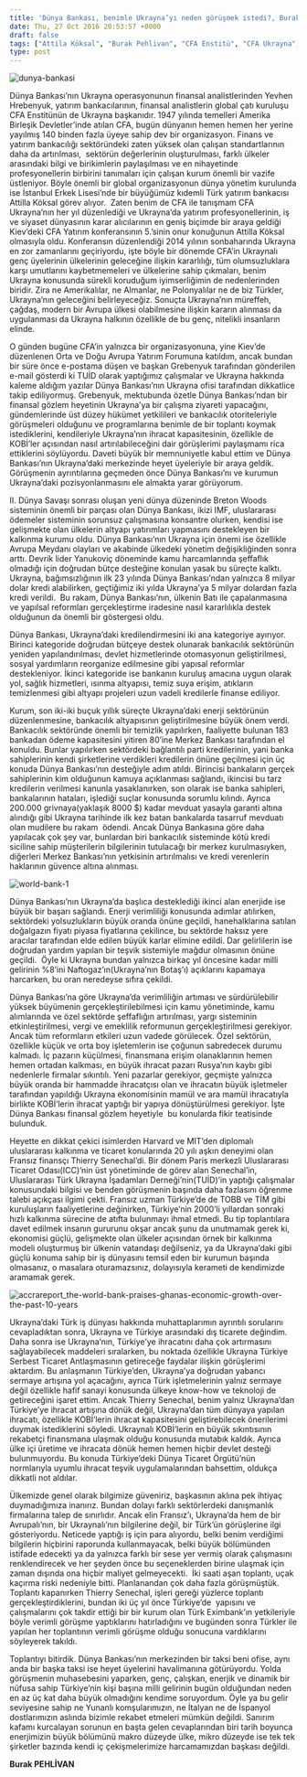 ```yaml
---
title: 'Dünya Bankası, benimle Ukrayna’yı neden görüşmek istedi?, Burak Pehlivan'
date: Thu, 27 Oct 2016 20:53:57 +0000
draft: false
tags: ["Attila Köksal", "Burak Pehlivan", "CFA Enstitü", "CFA Ukrayna", "Dünya Bankası", "Ekonomi", "ihracat", "kalkınma", "Thierry Senechal", "Ukrayna", "Uluslarası İlişkiler", "Yevhen Hrebenyuk"]
type: post
---
```


![dunya-bankasi](https://burakpehlivan.org/wp-content/uploads/2016/10/dunya-bankasi.jpg)




Dünya Bankası’nın Ukrayna operasyonunun finansal analistlerinden Yevhen Hrebenyuk, yatırım bankacılarının, finansal analistlerin global çatı kuruluşu CFA Enstitünün de Ukrayna başkanıdır. 1947 yılında temelleri Amerika Birleşik Devletler’inde atılan CFA, bugün dünyanın hemen hemen her yerine yayılmış 140 binden fazla üyeye sahip dev bir organizasyon. Finans ve yatırım bankacılığı sektöründeki zaten yüksek olan çalışan standartlarının daha da artırılması,  sektörün değerlerinin oluşturulması, farklı ülkeler arasındaki bilgi ve birikimlerin paylaşılması ve en nihayetinde profesyonellerin birbirini tanımaları için çalışan kurum önemli bir vazife üstleniyor. Böyle önemli bir global organizasyonun dünya yönetim kurulunda ise İstanbul Erkek Lisesi’nde bir büyüğümüz kıdemli Türk yatırım bankacısı Attilla Köksal görev alıyor.  Zaten benim de CFA ile tanışmam CFA Ukrayna’nın her yıl düzenlediği ve Ukrayna’da yatırım profesyonellerinin, iş ve siyaset dünyasının karar alıcılarının en geniş biçimde bir araya geldiği Kiev’deki CFA Yatırım konferansının 5.’sinin onur konuğunun Attilla Köksal olmasıyla oldu. Konferansın düzenlendiği 2014 yılının sonbaharında Ukrayna en zor zamanlarını geçiriyordu, işte böyle bir dönemde CFA’in Ukraynalı genç üyelerinin ülkelerinin geleceğine ilişkin kararlılığı, tüm olumsuzluklara karşı umutlarını kaybetmemeleri ve ülkelerine sahip çıkmaları, benim Ukrayna konusunda sürekli koruduğum iyimserliğimin de nedenlerinden biridir. Zira ne Amerikalılar, ne Almanlar, ne Polonyalılar ne de biz Türkler, Ukrayna’nın geleceğini belirleyeceğiz. Sonuçta Ukrayna’nın müreffeh, çağdaş, modern bir Avrupa ülkesi olabilmesine ilişkin kararın alınması da uygulanması da Ukrayna halkının özellikle de bu genç, nitelikli insanların elinde. 




O günden bugüne CFA’in yalnızca bir organizasyonuna, yine Kiev’de düzenlenen Orta ve Doğu Avrupa Yatırım Forumuna katıldım, ancak bundan bir süre önce e-postama düşen ve başkan Grebenyuk tarafından gönderilen e-mail gösterdi ki TUİD olarak yaptığımız çalışmalar ve Ukrayna hakkında kaleme aldığım yazılar Dünya Bankası’nın Ukrayna ofisi tarafından dikkatlice takip ediliyormuş. Grebenyuk, mektubunda özetle Dünya Bankası’ndan bir finansal gözlem heyetinin Ukrayna’ya bir çalışma ziyareti yapacağını, gündemlerinde üst düzey hükümet yetkilileri ve bankacılık otoriteleriyle görüşmeleri olduğunu ve programlarına benimle de bir toplantı koymak istediklerini, kendileriyle Ukrayna’nın ihracat kapasitesinin, özellikle de KOBİ’ler açısından nasıl artırılabileceğini dair görüşlerimi paylaşmamı rica ettiklerini söylüyordu. Daveti büyük bir memnuniyetle kabul ettim ve Dünya Bankası’nın Ukrayna’daki merkezinde heyet üyeleriyle bir araya geldik. Görüşmenin ayrıntılarına geçmeden önce Dünya Bankası’nı ve kurumun Ukrayna’daki pozisyonlanmasını ele almakta yarar görüyorum. 




II. Dünya Savaşı sonrası oluşan yeni dünya düzeninde Breton Woods sisteminin önemli bir parçası olan Dünya Bankası, ikizi IMF, uluslararası ödemeler sisteminin sorunsuz çalışmasına konsantre olurken, kendisi ise gelişmekte olan ülkelerin altyapı yatırımları yapmasını destekleyen bir kalkınma kurumu oldu. Dünya Bankası’nın Ukrayna için önemi ise özellikle Avrupa Meydanı olayları ve akabinde ülkedeki yönetim değişikliğinden sonra arttı. Devrik lider Yanukoviç döneminde kamu harcamlarında şeffaflık olmadığı için doğrudan bütçe desteğine konulan yasak bu süreçte kalktı. Ukrayna, bağımsızlığının ilk 23 yılında Dünya Bankası’ndan yalnızca 8 milyar dolar kredi alabilirken, geçtiğimiz iki yılda Ukrayna’ya 5 milyar dolardan fazla kredi verildi.  Bu rakam, Dünya Bankası’nın, ülkenin Batı ile çapalanmasına ve yapılsal reformları gerçekleştirme iradesine nasıl kararlılıkla destek olduğunun da önemli bir göstergesi oldu. 




Dünya Bankası, Ukrayna’daki kredilendirmesini iki ana kategoriye ayırıyor. Birinci kategoride doğrudan bütçeye destek olunarak bankacılık sektörünün yeniden yapılandırılması, devlet hizmetlerinde otomasyonun geliştirilmesi, sosyal yardımların reorganize edilmesine gibi yapısal reformlar destekleniyor. İkinci kategoride ise bankanın kuruluş amacına uygun olarak yol, sağlık hizmetleri, ısınma altyapısı, temiz suya erişim, atıkların temizlenmesi gibi altyapı projeleri uzun vadeli kredilerle finanse ediliyor. 




Kurum, son iki-iki buçuk yıllık süreçte Ukrayna’daki enerji sektörünün düzenlenmesine, bankacılık altyapısının geliştirilmesine büyük önem verdi. Bankacılık sektöründe önemli bir temizlik yapılırken, faaliyette bulunan 183 bankadan ödeme kapasitesini yitiren 80’ine Merkez Bankası tarafından el konuldu. Bunlar yapılırken sektördeki bağlantılı parti kredilerinin, yani banka sahiplerinin kendi şirketlerine verdikleri kredilerin önüne geçilmesi için üç konuda Dünya Bankası’nın desteğiyle adım atıldı. Birincisi bankaların gerçek sahiplerinin kim olduğunun kamuya açıklanması sağlandı, ikincisi bu tarz kredilerin verilmesi kanunla yasaklanırken, son olarak ise banka sahipleri, bankalarının hataları, işlediği suçlar konusunda sorumlu kılındı. Ayrıca 200.000 grivnaya(yaklaşık 8000 $) kadar mevduat yasayla garanti altına alındığı gibi Ukrayna tarihinde ilk kez batan bankalarda tasarruf mevduatı olan mudilere bu rakam  ödendi. Ancak Dünya Bankasına göre daha yapılacak çok şey var, bunlardan biri bankacılık sisteminde kötü kredi siciline sahip müşterilerin bilgilerinin tutulacağı bir merkez kurulmasıyken, diğerleri Merkez Bankası’nın yetkisinin artırılmalısı ve kredi verenlerin haklarının güvence altına alınması.




![world-bank-1](https://burakpehlivan.org/wp-content/uploads/2016/10/World-Bank-1.jpg)




Dünya Bankası’nın Ukrayna’da başlıca desteklediği ikinci alan enerjide ise büyük bir başarı sağlandı. Enerji verimliliği konusunda adımlar atılırken, sektördeki yolsuzlukların büyük oranda önüne geçildi, hanehalklarına satılan doğalgazın fiyatı piyasa fiyatlarına çekilince, bu sektörde haksız yere aracılar tarafından elde edilen büyük karlar elimine edildi. Dar gelirlilerin ise doğrudan yardım yapılan bir teşvik sistemiyle mağdur olmasının önüne geçildi.  Öyle ki Ukrayna bundan yalnızca birkaç yıl öncesine kadar milli gelirinin %8’ini Naftogaz’ın(Ukrayna’nın Botaş’ı) açıklarını kapamaya harcarken, bu oran neredeyse sıfıra çekildi. 




Dünya Bankası’na göre Ukrayna’da verimliliğin artıması ve sürdürülebilir yüksek büyümenin gerçekleştirilebilmesi için kamu yönetiminde, kamu alımlarında ve özel sektörde şeffaflığın artırılması, yargı sisteminin etkinleştirilmesi, vergi ve emeklilik reformunun gerçekleştirilmesi gerekiyor. Ancak tüm reformların etkileri uzun vadede görülecek. Özel sektörün, özellikle küçük ve orta boy işletemlerin ise çoğunun sabredecek durumu kalmadı. İç pazarın küçülmesi, finansmana erişim olanaklarının hemen hemen ortadan kalkması, en büyük ihracat pazarı Rusya’nın kaybı gibi nedenlerle firmalar sıkıntılı. Yeni pazarlar gerekiyor, geçmişte yalnızca  büyük oranda bir hammadde ihracatçısı olan ve ihracatın büyük işletmeler tarafından yapıldığı Ukrayna ekonomisinin mamül ve ara mamül ihracatıyla birlikte KOBİ’lerin ihracat yaptığı bir yapıya dönüştürülmesi gerekiyor. İşte Dünya Bankası finansal gözlem heyetiyle  bu konularda fikir teatisinde bulunduk. 




Heyette en dikkat çekici isimlerden Harvard ve MIT’den diplomalı uluslararası kalkınma ve ticaret konularında 20 yılı aşkın deneyimi olan Fransız finansçı Thierry Senechal’di. Bir dönem Paris merkezli Uluslararası Ticaret Odası(ICC)’nin üst yönetiminde de görev alan Senechal’in, Uluslararası Türk Ukrayna İşadamları Derneği’nin(TUİD)’in yaptığı çalışmalar konusundaki bilgisi ve benden görüşmenin başında daha fazlasını öğrenme talebi açıkçası ilgimi çekti. Fransız uzman Türkiye’de de TOBB ve TİM gibi kuruluşların faaliyetlerine değinirken, Türkiye’nin 2000’li yıllardan sonraki hızlı kalkınma sürecine de atıfta bulunmayı ihmal etmedi. Bu tip toplantılara davet edilmek insanın gururunu okşar ancak şunu da unutmamak gerek ki, ekonomisi güçlü, gelişmekte olan ülkeler açısından örnek bir kalkınma modeli oluşturmuş bir ülkenin vatandaşı değilseniz, ya da Ukrayna’daki gibi güçlü konuma sahip bir iş dünyasını temsil eden bir kurumun başında olmasanız, o masalara oturamazsınız, dolayısıyla kerameti de kendimizde aramamak gerek. 




![accrareport_the-world-bank-praises-ghanas-economic-growth-over-the-past-10-years](https://burakpehlivan.org/wp-content/uploads/2016/10/accrareport_the-world-bank-praises-ghanas-economic-growth-over-the-past-10-years.jpg)




Ukrayna’daki Türk iş dünyası hakkında muhattaplarımın ayrıntılı sorularını cevapladıktan sonra, Ukrayna ve Türkiye arasındaki dış ticarete değindim. Daha sonra ise Ukrayna’nın, Türkiye’ye ihracatını daha çok artırmasını sağlayabilecek maddeleri sıralarken, bu noktada özellikle Ukrayna Türkiye Serbest Ticaret Antlaşmasının getireceğe faydalar ilişkin görüşlerimi aktardım. Bu anlaşmanın Türkiye’den, Ukrayna’ya doğrudan yabancı sermaye artışına yol açacağını, ayrıca Türk işletmelerinin yalnız sermaye değil özellikle hafif sanayi konusunda ülkeye know-how ve teknoloji de getireceğini işaret ettim. Ancak Thierry Senechal, benim yalnız Ukrayna’dan Türkiye’ye ihracat artışına dönük değil, Ukrayna’dan tüm dünyaya yapılan ihracatı, özellikle KOBİ’lerin ihracat kapasitesini geliştirebilecek önerilerimi duymak istediklerini söyledi. Ukraynalı KOBİ’lerin en büyük sıkıntısının rekabetçi finansmana ulaşmak olduğu konusunda mutabık kaldık. Ayrıca ülke içi üretime ve ihracata dönük hemen hemen hiçbir devlet desteği bulunmuyordu. Bu konuda Türkiye’deki Dünya Ticaret Örgütü’nün normlarıyla uyumlu ihracat teşvik uygulamalarından bahsettim, oldukça dikkatli not aldılar. 




Ülkemizde genel olarak bilgimize güveniriz, başkasının aklına pek ihtiyaç duymadığımıza inanırız. Bundan dolayı farklı sektörlerdeki danışmanlık firmalarına talep de sınırlıdır. Ancak elin Fransız’ı, Ukrayna’da hem de bir Avrupalı’nın, bir Ukraynalı’nın bilgilerine değil, bir Türk’ün görüşlerine ilgi gösteriyordu. Neticede yaptığı iş için para alıyordu, belki benim verdiğimi bilgilerin hiçbirini raporunda kullanmayacak, belki büyük bölümünden istifade edecekti ya da yalnızca farklı bir sese yer vermiş olarak çalışmasını renklendirecek ve her şeyden önce bu seçeneklerden birine ulaşmak için zaman dışında ona hiçbir maliyet gelmeyecekti.  İki saati aşan toplantı, uçak kaçırma riski nedeniyle bitti. Planlanandan çok daha fazla görüşmüştük. Toplantı kapanırken Thierry Senechal, işleri gereği yüzlerce toplantı gerçekleştirdiklerini, bundan iki üç yıl önce Türkiye’de  yapısını ve çalışmalarını çok takdir ettiği bir bir kurum olan Türk Eximbank’ın yetkileriyle böyle verimli görüşme yaptıklarını hatırladığını ve bugünden sonra Türkler ile yapılan her toplantının verimli görüşme olduğu sonucuna vardıklarını söyleyerek takıldı. 




Toplantıyı bitirdik. Dünya Bankası’nın merkezinden bir taksi beni ofise, aynı anda bir başka taksi ise heyet üyelerini havalimanına götürüyordu. Yolda görüşmenin muhasebesini yaparken, genç, çalışkan, enerjik ve dinamik bir nüfusa sahip Türkiye’nin kişi başına milli gelirinin bugün olduğundan neden en az üç kat daha büyük olmadığını kendime soruyordum. Öyle ya bu gelir seviyesine sahip ne Yunanlı komşularımızın, ne İtalyan ne de İspanyol dostlarımızın aslında bizimle rekabet etmeleri mümkün değildi. Sanırım kafamı kurcalayan sorunun en başta gelen cevaplarından biri tarih boyunca enerjimizin büyük bölümünü makro düzeyde ülke, mikro düzeyde ise tek tek şirketler bazında kendi iç çekişmelerimize harcamamızdan başkası değildi.




**Burak PEHLİVAN**